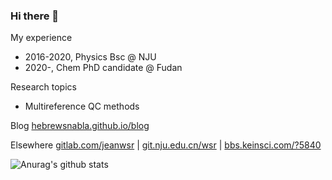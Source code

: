 ### Hi there 👋
My experience
* 2016-2020, Physics Bsc @ NJU
* 2020-, Chem PhD candidate @ Fudan

Research topics
* Multireference QC methods

Blog [hebrewsnabla.github.io/blog](https://hebrewsnabla.github.io/blog)

Elsewhere [gitlab.com/jeanwsr](https://gitlab.com/jeanwsr)  |  [git.nju.edu.cn/wsr](https://git.nju.edu.cn/wsr)  |  [bbs.keinsci.com/?5840](http://bbs.keinsci.com/?5840)

 ![Anurag's github stats](https://github-readme-stats.vercel.app/api?username=hebrewsnabla&count_private=true&show_icons=true)
 <!--![Top Langs](https://github-readme-stats.vercel.app/api/top-langs/?username=hebrewsnabla)
 
<p align="center"> 
  Visitor count<br>
  <img src="https://profile-counter.glitch.me/hebrewsnabla/count.svg" />
</p>
-->
<!--
**hebrewsnabla/hebrewsnabla** is a ✨ _special_ ✨ repository because its `README.md` (this file) appears on your GitHub profile.

Here are some ideas to get you started:

- 🔭 I’m currently working on ...
- 🌱 I’m currently learning ...
- 👯 I’m looking to collaborate on ...
- 🤔 I’m looking for help with ...
- 💬 Ask me about ...
- 📫 How to reach me: ...
- 😄 Pronouns: ...
- ⚡ Fun fact: ...
-->
